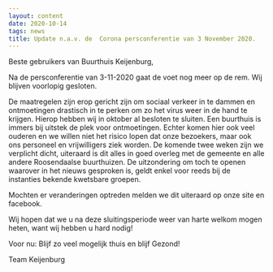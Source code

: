 ```yaml
---
layout: content
date: 2020-10-14
tags: news
title: Update n.a.v. de  Corona persconferentie van 3 November 2020.
---
```


Beste gebruikers van Buurthuis Keijenburg,

Na de persconferentie van 3-11-2020 gaat de voet nog meer op de rem.
Wij blijven voorlopig gesloten.

De maatregelen zijn erop gericht zijn om sociaal verkeer in te dammen en ontmoetingen drastisch in te perken om zo het virus weer in de hand te krijgen. 
Hierop hebben wij in oktober al besloten te sluiten. Een buurthuis is immers bij uitstek de plek voor ontmoetingen. 
Echter komen hier ook veel ouderen en we willen niet het risico lopen dat onze bezoekers, maar ook ons personeel en vrijwilligers ziek worden.
De komende twee weken zijn we verplicht dicht, uiteraard is dit alles in goed overleg met de gemeente en alle andere Roosendaalse buurthuizen.
De uitzondering om toch te openen waarover in het nieuws gesproken is, geldt enkel voor reeds bij de instanties bekende kwetsbare groepen.

Mochten er veranderingen optreden melden we dit uiteraard op onze site en facebook.

Wij hopen dat we u na deze sluitingsperiode weer van harte welkom mogen heten, want wij hebben u hard nodig! 

Voor nu: 
Blijf zo veel mogelijk thuis en blijf Gezond!

Team Keijenburg
